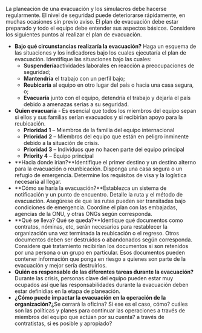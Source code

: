 [Title]: # (Fase uno - Planificación)
[Order]: # (0)

La planeación de una evacuación y los simulacros debe hacerse regularmente. El nivel de seguridad puede deteriorarse rápidamente, en muchas ocasiones sin previo aviso. El plan de evacuación debe estar preparado y todo el equipo debe entender sus aspectos básicos. Considere los siguientes puntos al realizar el plan de evacuación.

*   **Bajo qué circunstancias realizaría la evacuación?** Haga un esquema de las situaciones y los indicadores bajo los cuales ejecutaría el plan de evacuación. Identifique las situaciones bajo las cuales:
    *   **Suspendería**actividades laborales en reacción a preocupaciones de seguridad;
    *   **Mantendría** el trabajo con un perfil bajo;
    *   **Reubicaría** al equipo en otro lugar del país o hacia una casa segura, o;
    *   **Evacuaría** junto con el equipo, detendría el trabajo y dejaría el país debido a amenazas serias a su seguridad.
*   **Quien evacuaría** - Es esencial que todos los miembros del equipo sepan si ellos y sus familias serían evacuados y si recibirían apoyo para la reubicación.
    *   **Prioridad 1** – Miembros de la familia del equipo internacional
    *   **Prioridad 2** – Miembros del equipo que están en peligro inminente debido a la situación de crisis.
    *   **Prioridad 3** – Individuos que no hacen parte del equipo principal
    *   **Priority 4** – Equipo principal
*   **Hacia donde irían?**Identifique el primer destino y un destino alterno para la evacuación o reunbicación. Disponga una casa segura o un refugio de emergencia. Determine los requisitos de visa y la logística necesaria al llegar.
*   **Cómo se haría la evacuación?**Establezca un sistema de notificación y un punto de encuentro. Detalle la ruta y el método de evacuación. Asegúrese de que las rutas pueden ser transitadas bajo condiciones de emergencia. Coordine el plan con las embajadas, agencias de la ONU, y otras ONGs según corresponda.
*   **Qué se lleva? Qué se queda?**Identique qué documentos como contratos, nóminas, etc, serán necesarios para restablecer la organización una vez terminada la reubicación o el regreso. Otros documentos deben ser destruidos o abandonados según corresponda. Considere qué tratamiento recibirían los documentos si son retenidos por una persona o un grupo en particular. Esos documentos pueden contener información que ponga en riesgo a quienes son parte de la evacuación y mejor sería destruirlos.
*   **Quién es responsable de las diferentes tareas durante la evacuación?** Durante las crisis, personas clave del equipo pueden estar muy ocupados así que las responsabilidades durante la evacuación deben estar definidias en la etapa de planeación.
*   **¿Cómo puede impactar la evacuación en la operación de la organización?**¿Se cerrará la oficina? Si ese es el caso, cómo? cuáles son las políticas y planes para continuar las operaciones a través de miembros del equipo que actúan por su cuenta? a través de contratistas, si es posible y apropiado?